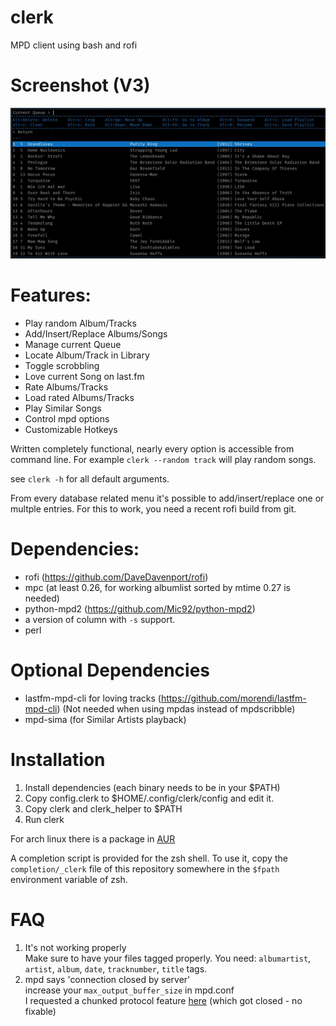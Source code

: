 # clerk

MPD client using bash and rofi

# Screenshot (V3)
![Screenshot](images/clerk_multi_keys.jpg)

# Features:

* Play random Album/Tracks
* Add/Insert/Replace Albums/Songs
* Manage current Queue
* Locate Album/Track in Library
* Toggle scrobbling
* Love current Song on last.fm
* Rate Albums/Tracks
* Load rated Albums/Tracks
* Play Similar Songs
* Control mpd options
* Customizable Hotkeys

Written completely functional, nearly every option is accessible
from command line.
For example `clerk --random track` will play random songs.

see `clerk -h` for all default arguments.

From every database related menu it's possible to add/insert/replace one or multple entries.
For this to work, you need a recent rofi build from git.

# Dependencies:

* rofi (https://github.com/DaveDavenport/rofi)
* mpc (at least 0.26, for working albumlist sorted by mtime 0.27 is needed)
* python-mpd2 (https://github.com/Mic92/python-mpd2)
* a version of column with `-s` support.
* perl

# Optional Dependencies

* lastfm-mpd-cli for loving tracks (https://github.com/morendi/lastfm-mpd-cli)
  (Not needed when using mpdas instead of mpdscribble)
* mpd-sima (for Similar Artists playback)

# Installation

1. Install dependencies (each binary needs to be in your $PATH)
2. Copy config.clerk to $HOME/.config/clerk/config and edit it.
3. Copy clerk and clerk_helper to $PATH
4. Run clerk

For arch linux there is a package in [AUR](https://aur.archlinux.org/packages/clerk-git/)

A completion script is provided for the zsh shell. To use it, copy the
`completion/_clerk` file of this repository somewhere in the `$fpath`
environment variable of zsh.

# FAQ
1. It's not working properly  
  Make sure to have your files tagged properly. You need: `albumartist`, `artist`, `album`, `date`, `tracknumber`, `title` tags.
2. mpd says 'connection closed by server'  
  increase your `max_output_buffer_size` in mpd.conf  
  I requested a chunked protocol feature [here](http://bugs.musicpd.org/view.php?id=4488)
  (which got closed - no fixable)
